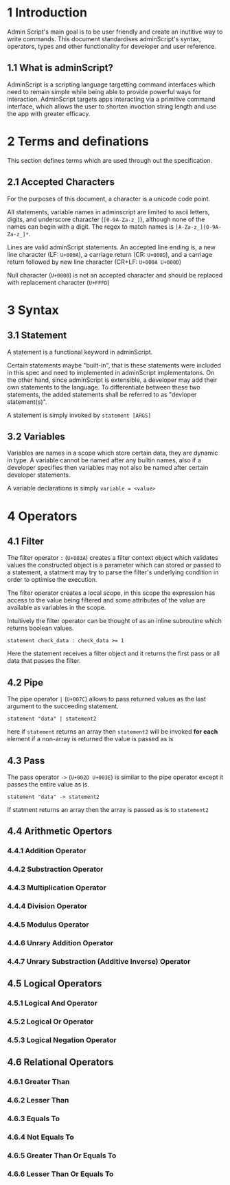 <head>
    <title>Specification</title>
</head>

# 1 Introduction

Admin Script's main goal is to be user friendly and create an inutitive way to write commands.
This document standardises adminScript's syntax, operators, types and other functionality for
developer and user reference.

## 1.1 What is adminScript?

AdminScript is a scripting language targetting command interfaces which need to remain simple
while being able to provide powerful ways for interaction. AdminScript targets apps interacting via
a primitive command interface, which allows the user to shorten invoction string length and use the
app with greater efficacy.

# 2 Terms and definations

This section defines terms which are used through out the specification.

## 2.1 Accepted Characters

For the purposes of this document, a character is a unicode code point.

All statements, variable names in adminscript are limited to ascii letters, digits, and underscore character (`[0-9A-Za-z_]`), although none
of the names can begin with a digit. The regex to match names is `[A-Za-z_][0-9A-Za-z_]*`.

Lines are valid adminScript statements. An accepted line ending is, a new line character (LF: `U+000A`),
a carriage return (CR: `U+000D`), and a carriage return followed by new line character (CR+LF: `U+000A U+000D`)

Null character (`U+0000`) is not an accepted character and should be replaced with replacement character (`U+FFFD`)

# 3 Syntax

## 3.1 Statement

A statement is a functional keyword in adminScript.

Certain statements maybe "built-in", that is these statements were included in this spec and need to implemented
in adminScript implementatons. On the other hand, since adminScript is extensible, a developer may add their own statements
to the language. To differentiate between these two statements, the added statements shall be referred to as "devloper statement(s)".

A statement is simply invoked by `statement [ARGS]`

## 3.2 Variables

Variables are names in a scope which store certain data, they are dynamic in type.
A variable cannot be named after any builtin names, also if a developer specifies then
variables may not also be named after certain developer statements.

A variable declarations is simply `variable = <value>`

# 4 Operators

## 4.1 Filter

The filter operator `:` (`U+003A`) creates a filter context object which validates values
the constructed object is a parameter which can stored or passed to a statement, a statment may try
to parse the filter's underlying condition in order to optimise the execution.

The filter operator creates a local scope, in this scope the expression has access to the value being filtered
and some attributes of the value are available as variables in the scope.

Intuitively the filter operator can be thought of as an inline subroutine which returns boolean values.

`statement check_data : check_data >= 1`

Here the statement receives a filter object and it returns the first pass or all data that passes the filter.

## 4.2 Pipe

The pipe operator `|` (`U+007C`) allows to pass returned values as the last argument to the succeeding statement.

`statement "data" | statement2`

here if `statement` returns an array then `statement2` will be invoked **for each** element
if a non-array is returned the value is passed as is

## 4.3 Pass

The pass operator `->` (`U+002D U+003E`) is similar to the pipe operator except it passes the entire value as is.

`statement "data" -> statement2`

If statment returns an array then the array is passed as is to `statement2`

## 4.4 Arithmetic Opertors

### 4.4.1 Addition Operator

### 4.4.2 Substraction Operator

### 4.4.3 Multiplication Operator

### 4.4.4 Division Operator

### 4.4.5 Modulus Operator

### 4.4.6 Unrary Addition Operator

### 4.4.7 Unrary Substraction (Additive Inverse) Operator

## 4.5 Logical Operators

### 4.5.1 Logical And Operator

<!-- Second statement is not evaluated if first is false, keyword is "and" -->

### 4.5.2 Logical Or Operator

<!-- Second statement is not evaluated if first is true, keyword is "or" -->

### 4.5.3 Logical Negation Operator

## 4.6 Relational Operators

### 4.6.1 Greater Than

### 4.6.2 Lesser Than

### 4.6.3 Equals To

### 4.6.4 Not Equals To

### 4.6.5 Greater Than Or Equals To

### 4.6.6 Lesser Than Or Equals To
